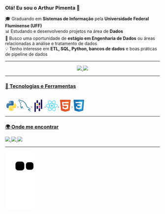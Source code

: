 ### Olá! Eu sou o Arthur Pimenta 👋

🎓 Graduando em **Sistemas de Informação** pela **Universidade Federal Fluminense (UFF)**  
📊 Estudando e desenvolvendo projetos na área de **Dados**  
🚀 Busco uma oportunidade de **estágio em Engenharia de Dados** ou áreas relacionadas à análise e tratamento de dados  
💡 Tenho interesse em **ETL, SQL, Python, bancos de dados** e boas práticas de pipeline de dados  

---

<div align="center">
  <a href="https://github.com/Orelhals">
  <img height="180em" src="https://github-readme-stats.vercel.app/api?username=Orelhals&show_icons=true&theme=dark&include_all_commits=true&count_private=true"/>
  <img height="180em" src="https://github-readme-stats.vercel.app/api/top-langs/?username=Orelhals&layout=compact&langs_count=7&theme=dark"/>
</div>

---

### 🧠 Tecnologias e Ferramentas

<div style="display: inline_block"><br>
  <img align="center" alt="Python" height="40" width="40" src="https://raw.githubusercontent.com/devicons/devicon/master/icons/python/python-original.svg">
  <img align="center" alt="SQL" height="40" width="40" src="https://raw.githubusercontent.com/devicons/devicon/master/icons/mysql/mysql-original.svg">
  <img align="center" alt="Pandas" height="40" width="40" src="https://raw.githubusercontent.com/devicons/devicon/master/icons/pandas/pandas-original.svg">
  <img align="center" alt="React" height="40" width="40" src="https://raw.githubusercontent.com/devicons/devicon/master/icons/react/react-original.svg">
  <img align="center" alt="HTML" height="40" width="40" src="https://raw.githubusercontent.com/devicons/devicon/master/icons/html5/html5-original.svg">
  <img align="center" alt="CSS" height="40" width="40" src="https://raw.githubusercontent.com/devicons/devicon/master/icons/css3/css3-original.svg">
</div>

---

### 🌍 Onde me encontrar

<div>
  <a href="https://www.instagram.com/arthxr.png/" target="_blank">
    <img src="https://img.shields.io/badge/-Instagram-%23E4405F?style=for-the-badge&logo=instagram&logoColor=white" target="_blank">
  </a> 
  <a href="mailto:arthurstt22@gmail.com">
    <img src="https://img.shields.io/badge/-Gmail-%23333?style=for-the-badge&logo=gmail&logoColor=white" target="_blank">
  </a>
  <a href="https://www.linkedin.com/in/arthur-pimenta-5846bb232/" target="_blank">
    <img src="https://img.shields.io/badge/-LinkedIn-%230077B5?style=for-the-badge&logo=linkedin&logoColor=white" target="_blank">
  </a> 
</div>

---

![Snake animation](https://github.com/Orelhals/Orelhals/blob/output/github-contribution-grid-snake.svg)

